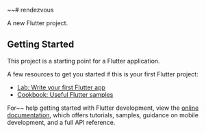 ~~# rendezvous

A new Flutter project.

## Getting Started

This project is a starting point for a Flutter application.

A few resources to get you started if this is your first Flutter project:

- [Lab: Write your first Flutter app](https://docs.flutter.dev/get-started/codelab)
- [Cookbook: Useful Flutter samples](https://docs.flutter.dev/cookbook)

For~~ help getting started with Flutter development, view the
[online documentation](https://docs.flutter.dev/), which offers tutorials,
samples, guidance on mobile development, and a full API reference.
